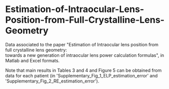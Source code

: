 # Estimation-of-Intraocular-Lens-Position-from-Full-Crystalline-Lens-Geometry

Data associated to the paper "Estimation of Intraocular lens position from full crystalline lens geometry:  
towards a new generation of intraocular lens power calculation formulas", in Matlab and Excel formats.

Note that main results in Tables 3 and 4 and Figure 5 can be obtained from data for each patient (in 'Supplementary_Fig_1_ELP_estimation_error' and 'Supplementary_Fig_2_RE_estimation_error').


